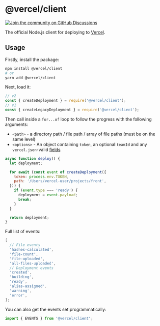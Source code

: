 # @vercel/client

[![Join the community on GitHub Discussions](https://badgen.net/badge/join%20the%20discussion/on%20github/black?icon=github)](https://github.com/vercel/vercel/discussions)

The official Node.js client for deploying to [Vercel](https://vercel.com).

## Usage

Firstly, install the package:

```bash
npm install @vercel/client
# or
yarn add @vercel/client
```

Next, load it:

```js
// v2
const { createDeployment } = require('@vercel/client');
// v1
const { createLegacyDeployment } = require('@vercel/client');
```

Then call inside a `for...of` loop to follow the progress with the following arguments:

- `<path>` - a directory path / file path / array of file paths (must be on the same level)
- `<options>` - An object containing `token`, an optional `teamId` and any `vercel.json`-valid [fields](https://vercel.com/docs/api#endpoints/deployments/create-a-new-deployment)

```js
async function deploy() {
  let deployment;

  for await (const event of createDeployment({
    token: process.env.TOKEN,
    path: '/Users/vercel-user/projects/front',
  })) {
    if (event.type === 'ready') {
      deployment = event.payload;
      break;
    }
  }

  return deployment;
}
```

Full list of events:

```js
[
  // File events
  'hashes-calculated',
  'file-count',
  'file-uploaded',
  'all-files-uploaded',
  // Deployment events
  'created',
  'building',
  'ready',
  'alias-assigned',
  'warning',
  'error',
];
```

You can also get the events set programmatically:

```js
import { EVENTS } from '@vercel/client';
```
